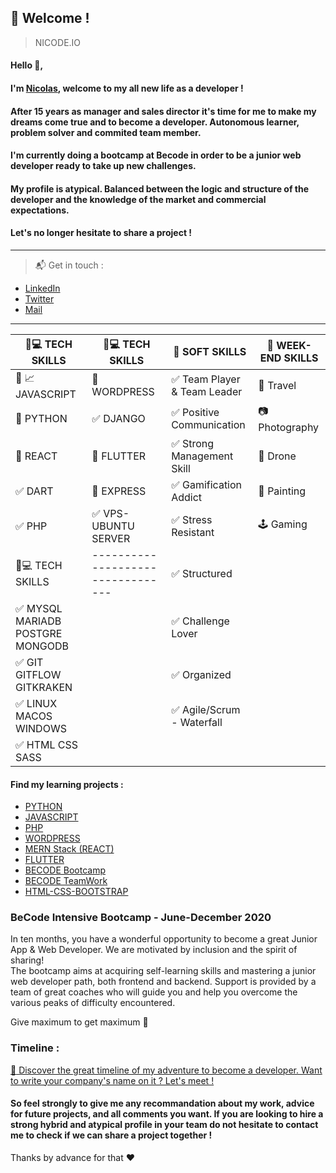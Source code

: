 ## :loudspeaker: Welcome !
> NICODE.IO

#### Hello 👋, 

#### I'm [Nicolas](https://www.linkedin.com/in/nicolas-denoel/), welcome to my all new life as a developer !

#### After 15 years as manager and sales director it's time for me to make my dreams come true and to become a developer. Autonomous learner, problem solver and commited team member.
#### I'm currently doing a bootcamp at Becode in order to be a junior web developer ready to take up new challenges.
#### My profile is atypical. Balanced between the logic and structure of the developer and the knowledge of the market and commercial expectations.
#### Let's no longer hesitate to share a project ! 

---

> :mailbox_with_mail: Get in touch :
- [LinkedIn](linkedin.com/in/nicolas-denoel)
- [Twitter](https://twitter.com/Nicode_IO)
- [Mail](mailto:info@nicode.io) 

---
| :iphone::computer: TECH SKILLS | :iphone::computer: TECH SKILLS  |  :muscle: SOFT SKILLS                          |  :deciduous_tree: WEEK-END SKILLS |
|---------------------------------------------------------|---------------------------------|------------------------------------------------|-----------------------------------|
| :1st_place_medal: :chart_with_upwards_trend: JAVASCRIPT |:construction: WORDPRESS         | :white_check_mark: Team Player & Team Leader  | :sunrise_over_mountains: Travel |
| :2nd_place_medal: PYTHON                  |:white_check_mark: DJANGO        | :white_check_mark: Positive Communication      | :camera: Photography              |
| :3rd_place_medal: REACT                   |:construction: FLUTTER           | :white_check_mark: Strong Management Skill     | :helicopter: Drone                |
| :white_check_mark: DART                   |:construction: EXPRESS           | :white_check_mark: Gamification Addict         | :art: Painting                    |
| :white_check_mark: PHP                    |:white_check_mark: VPS-UBUNTU SERVER| :white_check_mark: Stress Resistant         | :joystick: Gaming                 |
|:iphone::computer: TECH SKILLS|---------------------------------| :white_check_mark: Structured                  |                                   |
| :white_check_mark: MYSQL MARIADB POSTGRE MONGODB  |                         | :white_check_mark: Challenge Lover             |                                   |
| :white_check_mark: GIT GITFLOW GITKRAKEN  |                                 | :white_check_mark: Organized                   |                                   |
| :white_check_mark: LINUX MACOS WINDOWS    |                                 | :white_check_mark: Agile/Scrum - Waterfall     |                                   |
|        :white_check_mark: HTML CSS SASS                                     |                                 |                                                |                                   |

#### Find my learning projects :

- [PYTHON](https://github.com/Pythonizer-Nicode)
- [JAVASCRIPT](https://github.com/Javascripter-Nicode)
- [PHP](https://github.com/php-nicode)
- [WORDPRESS](https://github.com/Wordpress-Nicode)
- [MERN Stack (REACT)](https://github.com/MERN-Nicode)
- [FLUTTER](https://github.com/Flutter-Nicode)
- [BECODE Bootcamp](https://github.com/nicode-io/Becode-Learning)
- [BECODE TeamWork](https://github.com/Becode-TeamWork) 
- [HTML-CSS-BOOTSTRAP](https://github.com/html-css-nicode)

### **BeCode** Intensive Bootcamp - June-December 2020

In ten months, you have a wonderful opportunity to become a great Junior App & Web Developer. 
We are motivated by inclusion and the spirit of sharing!   
The bootcamp aims at acquiring self-learning skills and mastering a junior web developer path, both frontend and backend. 
Support is provided by a team of great coaches who will guide you and help you overcome the various peaks of difficulty encountered.

Give maximum to get maximum :rocket:

### Timeline : 
[:calendar: Discover the great timeline of my adventure to become a developer. Want to write your company's name on it ? Let's meet !](https://timelines.gitkraken.com/timeline/2e12cc334eb0406b84bf7a6339e666c4?range=2020-05-26_2020-06-27)  

#### So feel strongly to give me any recommandation about my work, advice for future projects, and all comments you want. If you are looking to hire a strong hybrid and atypical profile in your team do not hesitate to contact me to check if we can share a project together !  

Thanks by advance for that :heart:  


 
